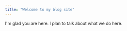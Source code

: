 ```yaml
---
title: "Welcome to my blog site"
---
```


I'm glad you are here. I plan to talk about what we do here.
